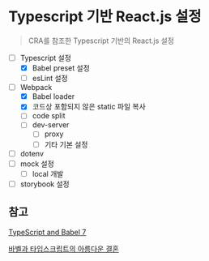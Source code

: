 # Typescript 기반 React.js 설정

> CRA를 참조한 Typescript 기반의 React.js 설정

* [ ] Typescript 설정
  * [x] Babel preset 설정
  * [ ] esLint 설정
* [ ] Webpack
  * [x] Babel loader
  * [x] 코드상 포함되지 않은 static 파일 복사
  * [ ] code split
  * [ ] dev-server
    * [ ] proxy
    * [ ] 기타 기본 설정
* [ ] dotenv
* [ ] mock 설정
  * [ ] local 개발
* [ ] storybook 설정

## 참고
[TypeScript and Babel 7](https://devblogs.microsoft.com/typescript/typescript-and-babel-7/)

[바벨과 타입스크립트의 아름다운 결혼](https://ui.toast.com/weekly-pick/ko_20181220/)

